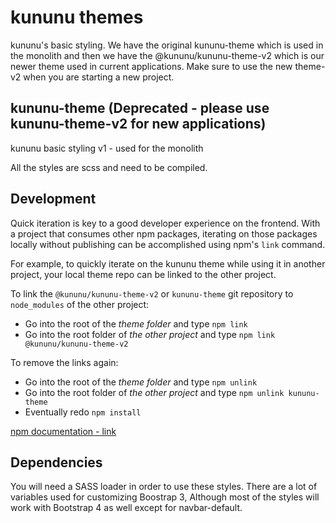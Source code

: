 # kununu themes

kununu's basic styling. We have the original kununu-theme which is used in the monolith and then we have the @kununu/kununu-theme-v2 which is our newer theme used in current applications. Make sure to use the new theme-v2 when you are starting a new project.

## kununu-theme (Deprecated - please use kununu-theme-v2 for new applications)

kununu basic styling v1 - used for the monolith

All the styles are scss and need to be compiled.

## Development

Quick iteration is key to a good developer experience on the frontend. With a project that consumes other npm packages, iterating on those packages locally without publishing can be accomplished using npm's `link` command.

For example, to quickly iterate on the kununu theme while using it in another project, your local theme repo can be linked to the other project.

To link the `@kununu/kununu-theme-v2` or `kununu-theme` git repository to `node_modules` of the other project:

* Go into the root of the *theme folder* and type ```npm link```
* Go into the root folder of *the other project* and type ```npm link @kununu/kununu-theme-v2```

To remove the links again:

* Go into the root of the *theme folder* and type ```npm unlink```
* Go into the root folder of *the other project* and type ```npm unlink kununu-theme```
* Eventually redo ```npm install```

[npm documentation - link](https://docs.npmjs.com/cli/link)

## Dependencies

You will need a SASS loader in order to use these styles. There are a lot of variables used for customizing Boostrap 3, Although most of the styles will work with Bootstrap 4 as well except for navbar-default.

